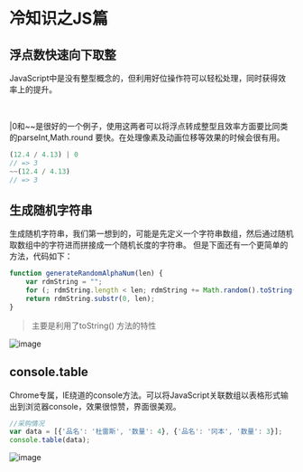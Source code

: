 # 冷知识之JS篇

## 浮点数快速向下取整

JavaScript中是没有整型概念的，但利用好位操作符可以轻松处理，同时获得效率上的提升。

<br>

|0和~~是很好的一个例子，使用这两者可以将浮点转成整型且效率方面要比同类的parseInt,Math.round 要快。在处理像素及动画位移等效果的时候会很有用。


```JavaScript
(12.4 / 4.13) | 0
// => 3
~~(12.4 / 4.13)
// => 3
```

## 生成随机字符串
生成随机字符串，我们第一想到的，可能是先定义一个字符串数组，然后通过随机取数组中的字符进而拼接成一个随机长度的字符串。
但是下面还有一个更简单的方法，代码如下：
```js
function generateRandomAlphaNum(len) {
    var rdmString = "";
    for (; rdmString.length < len; rdmString += Math.random().toString(36).substr(2));
    return rdmString.substr(0, len);
}

```

>主要是利用了toString() 方法的特性

![image](https://p3-juejin.byteimg.com/tos-cn-i-k3u1fbpfcp/fc619cda77ec4dd0815f1b5c94fa23a0~tplv-k3u1fbpfcp-zoom-1.image)


## console.table

Chrome专属，IE绕道的console方法。可以将JavaScript关联数组以表格形式输出到浏览器console，效果很惊赞，界面很美观。

```js
//采购情况
var data = [{'品名': '杜雷斯', '数量': 4}, {'品名': '冈本', '数量': 3}];
console.table(data);
```

![image](https://images0.cnblogs.com/blog/431064/201404/101915232787860.png)